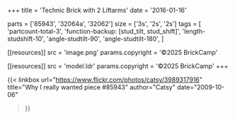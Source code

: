 +++
title = 'Technic Brick with 2 Liftarms'
date  = '2016-01-16'

parts = ['85943', '32064a', '32062']
size  = ['3s', '2s', '2s']
tags  = [
  'partcount-total-3',
  'function-backup: [stud_tilt, stud_shift]',
  'length-studshift-10',
  'angle-studtilt-90',
  'angle-studtilt-180',
]

[[resources]]
src              = 'image.png'
params.copyright = '©2025 BrickCamp'

[[resources]]
src              = 'model.ldr'
params.copyright = '©2025 BrickCamp'
+++

{{< linkbox
    url="https://www.flickr.com/photos/catsy/3989317916"
    title="Why I really wanted piece #85943"
    author="Catsy"
    date="2009-10-06"
>}}
